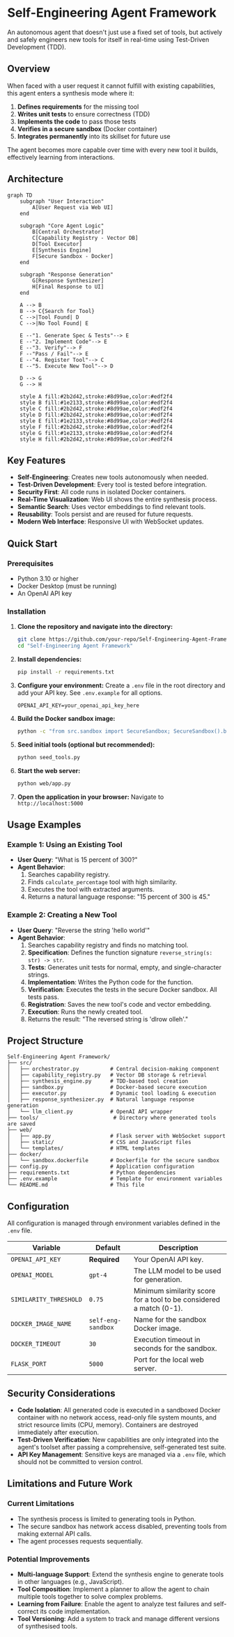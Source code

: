 # Self-Engineering Agent Framework

An autonomous agent that doesn't just use a fixed set of tools, but actively and safely engineers new tools for itself in real-time using Test-Driven Development (TDD).

## Overview

When faced with a user request it cannot fulfill with existing capabilities, this agent enters a synthesis mode where it:

1.  **Defines requirements** for the missing tool
2.  **Writes unit tests** to ensure correctness (TDD)
3.  **Implements the code** to pass those tests
4.  **Verifies in a secure sandbox** (Docker container)
5.  **Integrates permanently** into its skillset for future use

The agent becomes more capable over time with every new tool it builds, effectively learning from interactions.

## Architecture

```mermaid
graph TD
    subgraph "User Interaction"
        A[User Request via Web UI]
    end

    subgraph "Core Agent Logic"
        B[Central Orchestrator]
        C[Capability Registry - Vector DB]
        D[Tool Executor]
        E[Synthesis Engine]
        F[Secure Sandbox - Docker]
    end

    subgraph "Response Generation"
        G[Response Synthesizer]
        H[Final Response to UI]
    end

    A --> B
    B --> C{Search for Tool}
    C -->|Tool Found| D
    C -->|No Tool Found| E

    E --"1. Generate Spec & Tests"--> E
    E --"2. Implement Code"--> E
    E --"3. Verify"--> F
    F --"Pass / Fail"--> E
    E --"4. Register Tool"--> C
    E --"5. Execute New Tool"--> D
    
    D --> G
    G --> H

    style A fill:#2b2d42,stroke:#8d99ae,color:#edf2f4
    style B fill:#1e2133,stroke:#8d99ae,color:#edf2f4
    style C fill:#2b2d42,stroke:#8d99ae,color:#edf2f4
    style D fill:#2b2d42,stroke:#8d99ae,color:#edf2f4
    style E fill:#1e2133,stroke:#8d99ae,color:#edf2f4
    style F fill:#2b2d42,stroke:#8d99ae,color:#edf2f4
    style G fill:#1e2133,stroke:#8d99ae,color:#edf2f4
    style H fill:#2b2d42,stroke:#8d99ae,color:#edf2f4
```

## Key Features

- **Self-Engineering**: Creates new tools autonomously when needed.
- **Test-Driven Development**: Every tool is tested before integration.
- **Security First**: All code runs in isolated Docker containers.
- **Real-Time Visualization**: Web UI shows the entire synthesis process.
- **Semantic Search**: Uses vector embeddings to find relevant tools.
- **Reusability**: Tools persist and are reused for future requests.
- **Modern Web Interface**: Responsive UI with WebSocket updates.

## Quick Start

### Prerequisites

- Python 3.10 or higher
- Docker Desktop (must be running)
- An OpenAI API key

### Installation

1.  **Clone the repository and navigate into the directory:**
    ```bash
    git clone https://github.com/your-repo/Self-Engineering-Agent-Framework.git
    cd "Self-Engineering Agent Framework"
    ```

2.  **Install dependencies:**
    ```bash
    pip install -r requirements.txt
    ```

3.  **Configure your environment:**
    Create a `.env` file in the root directory and add your API key. See `.env.example` for all options.
    ```env
    OPENAI_API_KEY=your_openai_api_key_here
    ```

4.  **Build the Docker sandbox image:**
    ```bash
    python -c "from src.sandbox import SecureSandbox; SecureSandbox().build_image()"
    ```

5.  **Seed initial tools (optional but recommended):**
    ```bash
    python seed_tools.py
    ```

6.  **Start the web server:**
    ```bash
    python web/app.py
    ```

7.  **Open the application in your browser:**
    Navigate to `http://localhost:5000`

## Usage Examples

### Example 1: Using an Existing Tool

-   **User Query**: "What is 15 percent of 300?"
-   **Agent Behavior**:
    1.  Searches capability registry.
    2.  Finds `calculate_percentage` tool with high similarity.
    3.  Executes the tool with extracted arguments.
    4.  Returns a natural language response: "15 percent of 300 is 45."

### Example 2: Creating a New Tool

-   **User Query**: "Reverse the string 'hello world'"
-   **Agent Behavior**:
    1.  Searches capability registry and finds no matching tool.
    2.  **Specification**: Defines the function signature `reverse_string(s: str) -> str`.
    3.  **Tests**: Generates unit tests for normal, empty, and single-character strings.
    4.  **Implementation**: Writes the Python code for the function.
    5.  **Verification**: Executes the tests in the secure Docker sandbox. All tests pass.
    6.  **Registration**: Saves the new tool's code and vector embedding.
    7.  **Execution**: Runs the newly created tool.
    8.  Returns the result: "The reversed string is 'dlrow olleh'."

## Project Structure

```
Self-Engineering Agent Framework/
├── src/
│   ├── orchestrator.py          # Central decision-making component
│   ├── capability_registry.py   # Vector DB storage & retrieval
│   ├── synthesis_engine.py      # TDD-based tool creation
│   ├── sandbox.py               # Docker-based secure execution
│   ├── executor.py              # Dynamic tool loading & execution
│   ├── response_synthesizer.py  # Natural language response generation
│   └── llm_client.py            # OpenAI API wrapper
├── tools/                        # Directory where generated tools are saved
├── web/
│   ├── app.py                   # Flask server with WebSocket support
│   ├── static/                  # CSS and JavaScript files
│   └── templates/               # HTML templates
├── docker/
│   └── sandbox.dockerfile       # Dockerfile for the secure sandbox
├── config.py                    # Application configuration
├── requirements.txt             # Python dependencies
├── .env.example                 # Template for environment variables
└── README.md                    # This file
```

## Configuration

All configuration is managed through environment variables defined in the `.env` file.

| Variable | Default | Description |
|---|---|---|
| `OPENAI_API_KEY` | **Required** | Your OpenAI API key. |
| `OPENAI_MODEL` | `gpt-4` | The LLM model to be used for generation. |
| `SIMILARITY_THRESHOLD`| `0.75` | Minimum similarity score for a tool to be considered a match (0-1). |
| `DOCKER_IMAGE_NAME` | `self-eng-sandbox` | Name for the sandbox Docker image. |
| `DOCKER_TIMEOUT` | `30` | Execution timeout in seconds for the sandbox. |
| `FLASK_PORT` | `5000` | Port for the local web server. |

## Security Considerations

-   **Code Isolation**: All generated code is executed in a sandboxed Docker container with no network access, read-only file system mounts, and strict resource limits (CPU, memory). Containers are destroyed immediately after execution.
-   **Test-Driven Verification**: New capabilities are only integrated into the agent's toolset after passing a comprehensive, self-generated test suite.
-   **API Key Management**: Sensitive keys are managed via a `.env` file, which should not be committed to version control.

## Limitations and Future Work

### Current Limitations
-   The synthesis process is limited to generating tools in Python.
-   The secure sandbox has network access disabled, preventing tools from making external API calls.
-   The agent processes requests sequentially.

### Potential Improvements
-   **Multi-language Support**: Extend the synthesis engine to generate tools in other languages (e.g., JavaScript).
-   **Tool Composition**: Implement a planner to allow the agent to chain multiple tools together to solve complex problems.
-   **Learning from Failure**: Enable the agent to analyze test failures and self-correct its code implementation.
-   **Tool Versioning**: Add a system to track and manage different versions of synthesised tools.
